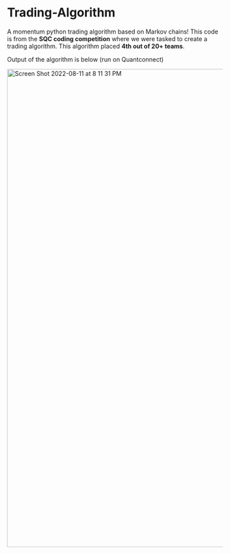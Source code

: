 # Trading-Algorithm

A momentum python trading algorithm based on Markov chains! This code is from the **SQC coding competition** where we were tasked to create a trading algorithm. This algorithm placed **4th out of 20+ teams**.

Output of the algorithm is below (run on Quantconnect)

<img width="1117" alt="Screen Shot 2022-08-11 at 8 11 31 PM" src="https://user-images.githubusercontent.com/89411519/184262542-651a7288-6f09-42c9-b19d-ffe71d6b5aef.png">
